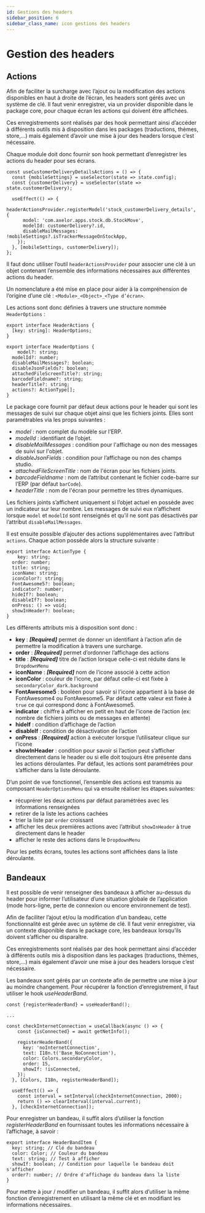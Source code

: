 ```yaml
---
id: Gestions des headers
sidebar_position: 6
sidebar_class_name: icon gestions des headers
---
```


# Gestion des headers

## Actions

Afin de faciliter la surcharge avec l’ajout ou la modification des actions disponibles en haut à droite de l’écran, les headers sont gérés avec un système de clé. Il faut venir enregistrer, via un provider disponible dans le package core, pour chaque écran les actions qui doivent être affichées.

Ces enregistrements sont réalisés par des hook permettant ainsi d’accéder à différents outils mis à disposition dans les packages (traductions, thèmes, store,…) mais également d’avoir une mise à jour des headers lorsque c’est nécessaire.

Chaque module doit donc fournir son hook permettant d’enregistrer les actions du header pour ses écrans.

```tsx
const useCustomerDeliveryDetailsActions = () => {
  const {mobileSettings} = useSelector(state => state.config);
  const {customerDelivery} = useSelector(state => state.customerDelivery);

  useEffect(() => {
    headerActionsProvider.registerModel('stock_customerDelivery_details', {
      model: 'com.axelor.apps.stock.db.StockMove',
      modelId: customerDelivery?.id,
      disableMailMessages: !mobileSettings?.isTrackerMessageOnStockApp,
    });
  }, [mobileSettings, customerDelivery]);
};
```

Il faut donc utiliser l’outil `headerActionsProvider` pour associer une clé à un objet contenant l’ensemble des informations nécessaires aux différentes actions du header.

Un nomenclature a été mise en place pour aider à la compréhension de l’origine d’une clé :  `<Module>_<Object>_<Type d’écran>`.

Les actions sont donc définies à travers une structure nommée `HeaderOptions` :

```tsx
export interface HeaderActions {
  [key: string]: HeaderOptions;
}

export interface HeaderOptions {
	model?: string;
  modelId?: number;
  disableMailMessages?: boolean;
  disableJsonFields?: boolean;
  attachedFileScreenTitle?: string;
  barcodeFieldname?: string;
  headerTitle?: string;
  actions?: ActionType[];
}
```

Le package core fournit par défaut deux actions pour le header qui sont les messages de suivi sur chaque objet ainsi que les fichiers joints. Elles sont paramétrables via les props suivantes :

- *model* : nom complet du modèle sur l’ERP.
- *modelId* : identifiant de l’objet.
- *disableMailMessages* : condition pour l'affichage ou non des messages de suivi sur l'objet.
- *disableJsonFields* : condition pour l’affichage ou non des champs studio.
- *attachedFileScreenTitle* : nom de l'écran pour les fichiers joints.
- *barcodeFieldname* : nom de l’attribut contenant le fichier code-barre sur l’ERP (par défaut `barCode`).
- *headerTitle* : nom de l'écran pour permettre les titres dynamiques.

Les fichiers joints s’affichent uniquement si l’objet actuel en possède avec un indicateur sur leur nombre. Les messages de suivi eux n’affichent lorsque `model` et `modelId` sont renseignés et qu’il ne sont pas désactivés par l’attribut `disableMailMessages`.

Il est ensuite possible d’ajouter des actions supplémentaires avec l’attribut `actions`. Chaque action possède alors la structure suivante :

```tsx
export interface ActionType {
	key: string;
  order: number;
  title: string;
  iconName: string;
  iconColor?: string;
  FontAwesome5?: boolean;
  indicator?: number;
  hideIf?: boolean;
  disableIf?: boolean;
  onPress: () => void;
  showInHeader?: boolean;
}
```

Les différents attributs mis à disposition sont donc :

- **key** : ***[Required]*** permet de donner un identifiant à l’action afin de permettre la modification à travers une surcharge.
- **order** : ***[Required]*** permet d’ordonner l’affichage des actions
- **title** : ***[Required]*** titre de l’action lorsque celle-ci est réduite dans le `DropdownMenu`
- **iconName** : ***[Required]*** nom de l’icone associé à cette action
- **iconColor** : couleur de l’icone, par défaut celle-ci est fixée à `secondaryColor_dark.background`
- **FontAwesome5** : booléen pour savoir si l’icone appartient à la base de FontAwesome4 ou FontAwesome5. Par défaut cette valeur est fixée à `true` ce qui correspond donc à FontAwesome5.
- **indicator** : chiffre à afficher en petit en haut de l’icone de l’action (ex: nombre de fichiers joints ou de messages en attente)
- **hideIf** : condition d’affichage de l’action
- **disableIf** : condition de désactivation de l’action
- **onPress** : ***[Required]*** action à exécuter lorsque l’utilisateur clique sur l’icone
- **showInHeader** : condition pour savoir si l’action peut s’afficher directement dans le header ou si elle doit toujours être présente dans les actions déroulantes. Par défaut, les actions sont paramétrées pour s’afficher dans la liste déroulante.

D’un point de vue fonctionnel, l’ensemble des actions est transmis au composant `HeaderOptionsMenu` qui va ensuite réaliser les étapes suivantes:

- récuprérer les deux actions par défaut paramétrées avec les informations renseignées
- retirer de la liste les actions cachées
- trier la liste par `order` croissant
- afficher les deux premières actions avec l’attribut `showInHeader` à true directement dans le header
- afficher le reste des actions dans le `DropdownMenu`

Pour les petits écrans, toutes les actions sont affichées dans la liste déroulante.

## Bandeaux

Il est possible de venir renseigner des bandeaux à afficher au-dessus du header pour informer l’utilisateur d’une situation globale de l’application (mode hors-ligne, perte de connexion ou encore environnement de test).

Afin de faciliter l’ajout et/ou la modification d’un bandeau, cette fonctionnalité est gérée avec un sytème de clé. Il faut venir enregistrer, via un contexte disponible dans le package core, les bandeaux lorsqu’ils doivent s’afficher ou disparaître.

Ces enregistrements sont réalisés par des hook permettant ainsi d’accéder à différents outils mis à disposition dans les packages (traductions, thèmes, store,…) mais également d’avoir une mise à jour des headers lorsque c’est nécessaire.

Les bandeaux sont gérés par un contexte afin de permettre une mise à jour au moindre changement. Pour récupérer la fonction d’enregistrement, il faut utiliser le hook *useHeaderBand*.

```tsx
const {registerHeaderBand} = useHeaderBand();

...

const checkInternetConnection = useCallback(async () => {
    const {isConnected} = await getNetInfo();

    registerHeaderBand({
      key: 'noInternetConnection',
      text: I18n.t('Base_NoConnection'),
      color: Colors.secondaryColor,
      order: 15,
      showIf: !isConnected,
    });
  }, [Colors, I18n, registerHeaderBand]);

  useEffect(() => {
    const interval = setInterval(checkInternetConnection, 2000);
    return () => clearInterval(interval.current);
  }, [checkInternetConnection]);
```

Pour enregistrer un bandeau, il suffit alors d’utiliser la fonction *registerHeaderBand* en fournissant toutes les informations nécessaire à l’affichage, à savoir :

```tsx
export interface HeaderBandItem {
  key: string; // Clé du bandeau
  color: Color; // Couleur du bandeau
  text: string; // Test à afficher
  showIf: boolean; // Condition pour laquelle le bandeau doit s'afficher
  order?: number; // Ordre d'affichage du bandeau dans la liste
}
```

Pour mettre à jour / modifier un bandeau, il suffit alors d’utiliser la même fonction d’enregistrement en utilisant la même clé et en modifiant les informations nécessaires.
